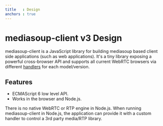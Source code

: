 ```yaml
---
title   : Design
anchors : true
---
```



# mediasoup-client v3 Design

mediasoup-client is a JavaScript library for building mediasoup based client side applications (such as web applications). It's a tiny library exposing a powerful cross-browser API and supports all current WebRTC browsers via different [handlers](https://github.com/versatica/mediasoup-client/tree/v3/lib/handlers) for each model/version.


## Features

* ECMAScript 6 low level API.
* Works in the browser and Node.js.

<div markdown="1" class="note">
There is no native WebRTC or RTP engine in Node.js. When running mediasoup-client in Node.js, the application can provide it with a custom handler to control a 3rd party media/RTP library.
</div>
